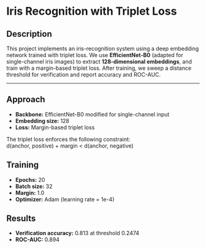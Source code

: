 # Iris Recognition with Triplet Loss

## Description

This project implements an iris-recognition system using a deep embedding network trained with triplet loss. We use **EfficientNet-B0** (adapted for single-channel iris images) to extract **128-dimensional embeddings**, and train with a margin-based triplet loss. After training, we sweep a distance threshold for verification and report accuracy and ROC-AUC.

---

## Approach

- **Backbone:** EfficientNet-B0 modified for single-channel input  
- **Embedding size:** 128  
- **Loss:** Margin-based triplet loss  

The triplet loss enforces the following constraint:  
d(anchor, positive) + margin < d(anchor, negative)

## Training

- **Epochs:** 20
- **Batch size:** 32
- **Margin:** 1.0
- **Optimizer:** Adam (learning rate = 1e-4)

## Results
- **Verification accuracy:** 0.813 at threshold 0.2474
- **ROC-AUC:** 0.894

